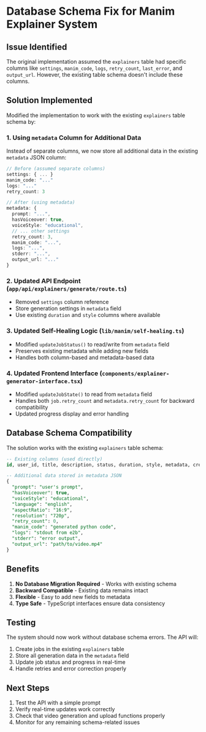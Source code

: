 # Database Schema Fix for Manim Explainer System

## Issue Identified
The original implementation assumed the `explainers` table had specific columns like `settings`, `manim_code`, `logs`, `retry_count`, `last_error`, and `output_url`. However, the existing table schema doesn't include these columns.

## Solution Implemented
Modified the implementation to work with the existing `explainers` table schema by:

### 1. Using `metadata` Column for Additional Data
Instead of separate columns, we now store all additional data in the existing `metadata` JSON column:

```typescript
// Before (assumed separate columns)
settings: { ... }
manim_code: "..."
logs: "..."
retry_count: 3

// After (using metadata)
metadata: {
  prompt: "...",
  hasVoiceover: true,
  voiceStyle: "educational",
  // ... other settings
  retry_count: 3,
  manim_code: "...",
  logs: "...",
  stderr: "...",
  output_url: "..."
}
```

### 2. Updated API Endpoint (`app/api/explainers/generate/route.ts`)
- Removed `settings` column reference
- Store generation settings in `metadata` field
- Use existing `duration` and `style` columns where available

### 3. Updated Self-Healing Logic (`lib/manim/self-healing.ts`)
- Modified `updateJobStatus()` to read/write from `metadata` field
- Preserves existing metadata while adding new fields
- Handles both column-based and metadata-based data

### 4. Updated Frontend Interface (`components/explainer-generator-interface.tsx`)
- Modified `updateJobState()` to read from `metadata` field
- Handles both `job.retry_count` and `metadata.retry_count` for backward compatibility
- Updated progress display and error handling

## Database Schema Compatibility
The solution works with the existing `explainers` table schema:

```sql
-- Existing columns (used directly)
id, user_id, title, description, status, duration, style, metadata, created_at, updated_at

-- Additional data stored in metadata JSON
{
  "prompt": "user's prompt",
  "hasVoiceover": true,
  "voiceStyle": "educational",
  "language": "english",
  "aspectRatio": "16:9",
  "resolution": "720p",
  "retry_count": 0,
  "manim_code": "generated python code",
  "logs": "stdout from e2b",
  "stderr": "error output",
  "output_url": "path/to/video.mp4"
}
```

## Benefits
1. **No Database Migration Required** - Works with existing schema
2. **Backward Compatible** - Existing data remains intact
3. **Flexible** - Easy to add new fields to metadata
4. **Type Safe** - TypeScript interfaces ensure data consistency

## Testing
The system should now work without database schema errors. The API will:
1. Create jobs in the existing `explainers` table
2. Store all generation data in the `metadata` field
3. Update job status and progress in real-time
4. Handle retries and error correction properly

## Next Steps
1. Test the API with a simple prompt
2. Verify real-time updates work correctly
3. Check that video generation and upload functions properly
4. Monitor for any remaining schema-related issues
